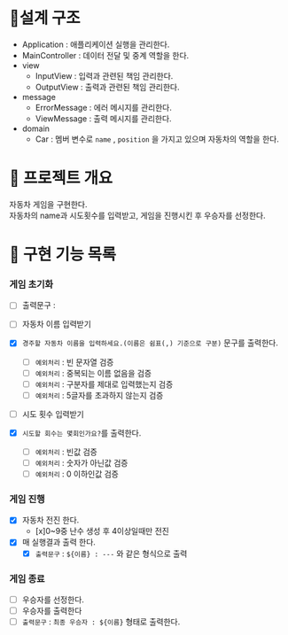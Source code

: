 # 📝설계 구조
- Application : 애플리케이션 실행을 관리한다.
- MainController : 데이터 전달 및 중계 역할을 한다.
- view
    - InputView : 입력과 관련된 책임 관리한다.
    - OutputView : 출력과 관련된 책임 관리한다.
- message
    - ErrorMessage : 에러 메시지를 관리한다.
    - ViewMessage : 출력 메시지를 관리한다.
- domain
    - Car :  멤버 변수로 `name` , `position` 을 가지고 있으며 자동차의 역할을 한다.
# 💪 프로젝트 개요
자동차 게임을 구현한다. <br>
자동차의 name과 시도횟수를 입력받고, 게임을 진행시킨 후 우승자를 선정한다.

# 📝 구현 기능 목록
### 게임 초기화


- [ ] 출력문구 : 
 
- [ ] 자동차 이름 입력받기
- [x] `경주할 자동차 이름을 입력하세요.(이름은 쉼표(,) 기준으로 구분)` 문구를 출력한다.
  - [ ] `예외처리` : 빈 문자열 검증
  - [ ] `예외처리` : 중복되는 이름 없음을 검증
  - [ ] `예외처리` : 구분자를 제대로 입력했는지 검증
  - [ ] `예외처리` : 5글자를 초과하지 않는지 검증
  
- [ ] 시도 횟수 입력받기
- [x] `시도할 회수는 몇회인가요?`를 출력한다.
  - [ ] `예외처리` : 빈값 검증
  - [ ] `예외처리` : 숫자가 아닌값 검증
  - [ ] `예외처리` : 0 이하인값 검증
### 게임 진행
- [x] 자동차 전진 한다.
  - [x]0~9중 난수 생성 후 4이상일때만 전진
- [x] 매 실행결과 출력 한다.
  - [x] `출력문구` : `${이름} : ---` 와 같은 형식으로 출력

### 게임 종료
- [ ] 우승자를 선정한다.
- [ ] 우승자를 출력한다
- [ ] `출력문구` : `최종 우승자 : ${이름}` 형태로 출력한다.
